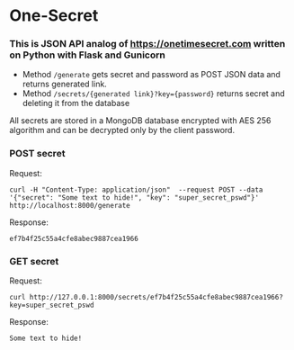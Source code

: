 # One-Secret

### This is JSON API analog of https://onetimesecret.com written on Python with Flask and Gunicorn


- Method ```/generate``` gets secret and password as POST JSON data and returns generated link.
- Method ```/secrets/{generated link}?key={password}``` returns secret and deleting it from the database

All secrets are stored in a MongoDB database encrypted with AES 256 algorithm and can be decrypted only by the client password.


### POST secret
Request:

```curl -H "Content-Type: application/json"  --request POST --data '{"secret": "Some text to hide!", "key": "super_secret_pswd"}' http://localhost:8000/generate```

Response:

```ef7b4f25c55a4cfe8abec9887cea1966```

### GET secret
Request:

```curl http://127.0.0.1:8000/secrets/ef7b4f25c55a4cfe8abec9887cea1966?key=super_secret_pswd```

Response:

```Some text to hide!```